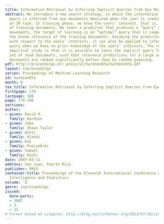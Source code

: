 ```yaml
---
title: Information Retrieval by Inferring Implicit Queries from Eye Movements
abstract: We introduce a new search strategy, in which the information retrieval (IR)
  query is inferred from eye movements measured when the user is reading text during
  an IR task. In training phase, we know the users’ interest, that is, the relevance
  of training documents. We learn a predictor that produces a “query” given the eye
  movements; the target of learning is an “optimal” query that is computed based on
  the known relevance of the training documents. Assuming the predictor is universal
  with respect to the users’ interests, it can also be applied to infer the implicit
  query when we have no prior knowledge of the users’ interests. The result of an
  empirical study is that it is possible to learn the implicit query from a small
  set of read documents, such that relevance predictions for a large set of unseen
  documents are ranked significantly better than by random guessing.
pdf: http://proceedings.mlr.press/v2/hardoon07a/hardoon07a.pdf
layout: inproceedings
series: Proceedings of Machine Learning Research
id: hardoon07a
month: 0
tex_title: Information Retrieval by Inferring Implicit Queries from Eye Movements
firstpage: 179
lastpage: 186
page: 179-186
sections: 
author:
- given: David R.
  family: Hardoon
- given: John
  family: Shawe-Taylor
- given: Antti
  family: Ajanki
- given: Kai
  family: PuolamÃ¤ki
- given: Samuel
  family: Kaski
date: 2007-03-11
address: San Juan, Puerto Rico
publisher: PMLR
container-title: Proceedings of the Eleventh International Conference on Artificial
  Intelligence and Statistics
volume: '2'
genre: inproceedings
issued:
  date-parts:
  - 2007
  - 3
  - 11
# Format based on citeproc: http://blog.martinfenner.org/2013/07/30/citeproc-yaml-for-bibliographies/
---
```

